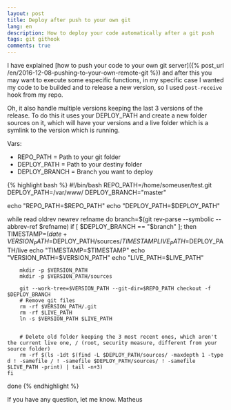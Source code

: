 ```yaml
---
layout: post
title: Deploy after push to your own git
lang: en
description: How to deploy your code automatically after a git push
tags: git githook
comments: true
---	
```


I have explained [how to push your code to your own git server]({% post_url /en/2016-12-08-pushing-to-your-own-remote-git %}) and after this you may want to execute some especific functions, in my specific case I wanted my code to be builded and to release a new version, so I used `post-receive` hook from my repo.

Oh, it also handle multiple versions keeping the last 3 versions of the release. To do this it uses your DEPLOY_PATH and create a new folder sources on it, which will have your versions and a live folder which is a symlink to the version which is running. 

Vars:
* REPO_PATH = Path to your git folder
* DEPLOY_PATH = Path to your destiny folder
* DEPLOY_BRANCH = Branch you want to deploy

{% highlight bash %}
#!/bin/bash
REPO_PATH=/home/someuser/test.git
DEPLOY_PATH=/var/www/
DEPLOY_BRANCH="master"

echo "REPO_PATH=$REPO_PATH"
echo "DEPLOY_PATH=$DEPLOY_PATH"

while read oldrev newrev refname
do
    branch=$(git rev-parse --symbolic --abbrev-ref $refname)
    if [ $DEPLOY_BRANCH == "$branch" ]; then
        TIMESTAMP=$(date +%Y%m%d%H%M%S)
        VERSION_PATH=$DEPLOY_PATH/sources/$TIMESTAMP
        LIVE_PATH=$DEPLOY_PATH/live
        echo "TIMESTAMP=$TIMESTAMP"
        echo "VERSION_PATH=$VERSION_PATH"
        echo "LIVE_PATH=$LIVE_PATH"

        mkdir -p $VERSION_PATH
        mkdir -p $VERSION_PATH/sources

        git --work-tree=$VERSION_PATH --git-dir=$REPO_PATH checkout -f $DEPLOY_BRANCH
        # Remove git files
        rm -rf $VERSION_PATH/.git
        rm -rf $LIVE_PATH
        ln -s $VERSION_PATH $LIVE_PATH


        # Delete old folder keeping the 3 most recent ones, which aren't the current live one, / (root, security measure, different from your source folder)
        rm -rf $(ls -1dt $(find -L $DEPLOY_PATH/sources/ -maxdepth 1 -type d ! -samefile / ! -samefile $DEPLOY_PATH/sources/ ! -samefile $LIVE_PATH -print) | tail -n+3)
    fi
done
{% endhighlight %}


If you have any question, let me know.
Matheus

